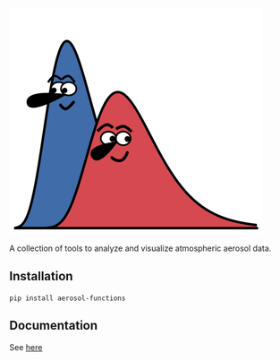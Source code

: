 ![logo](https://github.com/jlpl/aerosol-functions/raw/master/logo.png)

A collection of tools to analyze and visualize atmospheric aerosol data.

## Installation
```shell
pip install aerosol-functions
```

## Documentation
See [here](https://jlpl.github.io/aerosol-functions/)
